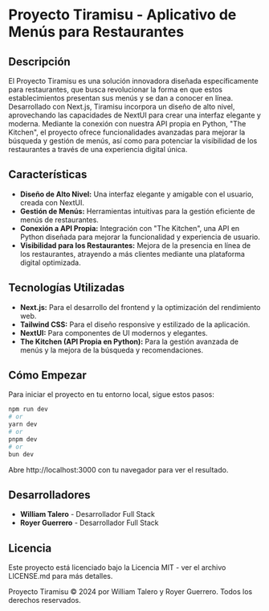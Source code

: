 # Proyecto Tiramisu - Aplicativo de Menús para Restaurantes

## Descripción

El Proyecto Tiramisu es una solución innovadora diseñada específicamente para restaurantes, que busca revolucionar la forma en que estos establecimientos presentan sus menús y se dan a conocer en línea. Desarrollado con Next.js, Tiramisu incorpora un diseño de alto nivel, aprovechando las capacidades de NextUI para crear una interfaz elegante y moderna. Mediante la conexión con nuestra API propia en Python, "The Kitchen", el proyecto ofrece funcionalidades avanzadas para mejorar la búsqueda y gestión de menús, así como para potenciar la visibilidad de los restaurantes a través de una experiencia digital única.

## Características

- **Diseño de Alto Nivel:** Una interfaz elegante y amigable con el usuario, creada con NextUI.
- **Gestión de Menús:** Herramientas intuitivas para la gestión eficiente de menús de restaurantes.
- **Conexión a API Propia:** Integración con "The Kitchen", una API en Python diseñada para mejorar la funcionalidad y experiencia de usuario.
- **Visibilidad para los Restaurantes:** Mejora de la presencia en línea de los restaurantes, atrayendo a más clientes mediante una plataforma digital optimizada.

## Tecnologías Utilizadas

- **Next.js:** Para el desarrollo del frontend y la optimización del rendimiento web.
- **Tailwind CSS:** Para el diseño responsive y estilizado de la aplicación.
- **NextUI:** Para componentes de UI modernos y elegantes.
- **The Kitchen (API Propia en Python):** Para la gestión avanzada de menús y la mejora de la búsqueda y recomendaciones.

## Cómo Empezar

Para iniciar el proyecto en tu entorno local, sigue estos pasos:

```bash
npm run dev
# or
yarn dev
# or
pnpm dev
# or
bun dev
```

Abre http://localhost:3000 con tu navegador para ver el resultado.

## Desarrolladores

- **William Talero** - Desarrollador Full Stack
- **Royer Guerrero** - Desarrollador Full Stack

## Licencia

Este proyecto está licenciado bajo la Licencia MIT - ver el archivo LICENSE.md para más detalles.

Proyecto Tiramisu © 2024 por William Talero y Royer Guerrero. Todos los derechos reservados.